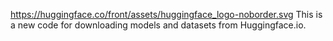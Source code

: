 https://huggingface.co/front/assets/huggingface_logo-noborder.svg
This is a new code for downloading models and datasets from Huggingface.io.
